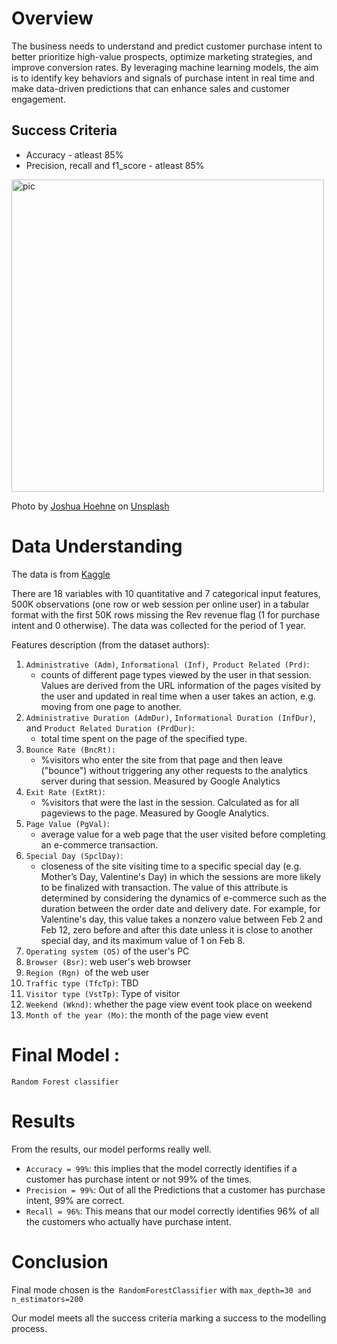 # Overview
The business needs to understand and predict customer purchase intent to better prioritize high-value prospects, optimize marketing strategies, and improve conversion rates. By leveraging machine learning models, the aim is to identify key behaviors and signals of purchase intent in real time and make data-driven predictions that can enhance sales and customer engagement.

## Success Criteria
* Accuracy - atleast 85%
* Precision, recall and f1_score - atleast 85%

<img src="/pic.jpg" alt="pic" style="width: 500px; height: 500px;" />


Photo by <a href="https://unsplash.com/@joshua_hoehne?utm_content=creditCopyText&utm_medium=referral&utm_source=unsplash">Joshua Hoehne</a> on <a href="https://unsplash.com/photos/gray-shopping-cart-on-gray-brick-wall-GoGYvir1teM?utm_content=creditCopyText&utm_medium=referral&utm_source=unsplash">Unsplash</a>
  

# Data Understanding
The data is from [Kaggle](https://www.kaggle.com/competitions/22122shop/data)

There are 18 variables with 10 quantitative and 7 categorical input features, 500K observations (one row or web session per online user) in a tabular format with the first 50K rows missing the Rev revenue flag (1 for purchase intent and 0 otherwise). The data was collected for the period of 1 year.

Features description (from the dataset authors):

1. `Administrative (Adm)`, `Informational (Inf)`,` Product Related (Prd)`: 
    - counts of different page types viewed by the user in that session. Values are derived from the URL information of the pages visited by the user and updated in real time when a user takes an action, e.g. moving from one page to another.
2. `Administrative Duration (AdmDur)`, `Informational Duration (InfDur)`, and `Product Related Duration (PrdDur)`: 
    - total time spent on the page of the specified type.
3. `Bounce Rate (BncRt):` 
    - %visitors who enter the site from that page and then leave ("bounce") without triggering any other requests to the analytics server during that session. Measured by Google Analytics
4. `Exit Rate (ExtRt)`: 
    - %visitors that were the last in the session. Calculated as for all pageviews to the page. Measured by Google Analytics.
5. `Page Value (PgVal)`: 
    - average value for a web page that the user visited before completing an e-commerce transaction.
6. `Special Day (SpclDay)`: 
    - closeness of the site visiting time to a specific special day (e.g. Mother’s Day, Valentine's Day) in which the sessions are more likely to be finalized with transaction. The value of this attribute is determined by considering the dynamics of e-commerce such as the duration between the order date and delivery date. For example, for Valentine's day, this value takes a nonzero value between Feb 2 and Feb 12, zero before and after this date unless it is close to another special day, and its maximum value of 1 on Feb 8.
7. `Operating system (OS)` of the user's PC
8. `Browser (Bsr)`: web user's web browser
9. `Region (Rgn) `of the web user
10. `Traffic type (TfcTp)`: TBD
11. `Visitor type (VstTp)`: Type of visitor
12. `Weekend (Wknd)`: whether the page view event took place on weekend
13. `Month of the year (Mo)`: the month of the page view event

# Final Model :
    Random Forest classifier

# Results
From the results, our model performs really well.
- `Accuracy = 99%`: this implies that the model correctly identifies if a customer has purchase intent or not 99% of the times.
- `Precision = 99%`: Out of all the Predictions that a customer has purchase intent, 99% are correct.
- `Recall = 96%`: This means that our model correctly identifies 96% of all the customers who actually have purchase intent.

# Conclusion
Final mode chosen is the` RandomForestClassifier` with `max_depth=30 and n_estimators=200`

Our model meets all the success criteria marking a success to the modelling process.

